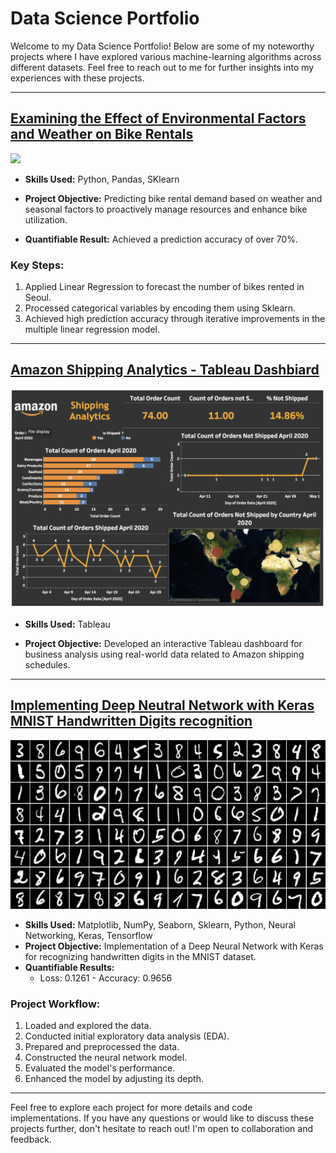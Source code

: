 # Data Science Portfolio

Welcome to my Data Science Portfolio! Below are some of my noteworthy projects where I have explored various machine-learning algorithms across different datasets. Feel free to reach out to me for further insights into my experiences with these projects.

***

## [Examining the Effect of Environmental Factors and Weather on Bike Rentals](https://github.com/yomibankole01/Seoul_BikeSharingDemand_Prediction)

<img src="images/seoul-bikes.jpeg?raw=true"/>

- **Skills Used:** Python, Pandas, SKlearn
  
- **Project Objective:** Predicting bike rental demand based on weather and seasonal factors to proactively manage resources and enhance bike utilization.
  
- **Quantifiable Result:** Achieved a prediction accuracy of over 70%.

### Key Steps:

1. Applied Linear Regression to forecast the number of bikes rented in Seoul.
2. Processed categorical variables by encoding them using Sklearn.
3. Achieved high prediction accuracy through iterative improvements in the multiple linear regression model.

***

## [Amazon Shipping Analytics - Tableau Dashbiard](https://github.com/yomibankole01/AmazonShippingAnalytics_TableauDashboard)

<img src="images/ant.png?raw=true"/>

- **Skills Used:** Tableau
  
- **Project Objective:** Developed an interactive Tableau dashboard for business analysis using real-world data related to Amazon shipping schedules.

***

## [Implementing Deep Neutral Network with Keras MNIST Handwritten Digits recognition](https://github.com/yomibankole01/MNIST_Handwriting_Recognition_CNN)

 <img src="images/mnist.png?raw=true"/>

- **Skills Used:** Matplotlib, NumPy, Seaborn, Sklearn, Python, Neural Networking, Keras, Tensorflow
- **Project Objective:** Implementation of a Deep Neural Network with Keras for recognizing handwritten digits in the MNIST dataset.
- **Quantifiable Results:**
  - Loss: 0.1261 - Accuracy: 0.9656

### Project Workflow:

1. Loaded and explored the data.
2. Conducted initial exploratory data analysis (EDA).
3. Prepared and preprocessed the data.
4. Constructed the neural network model.
5. Evaluated the model's performance.
6. Enhanced the model by adjusting its depth.

***

Feel free to explore each project for more details and code implementations. If you have any questions or would like to discuss these projects further, don't hesitate to reach out! I'm open to collaboration and feedback.

